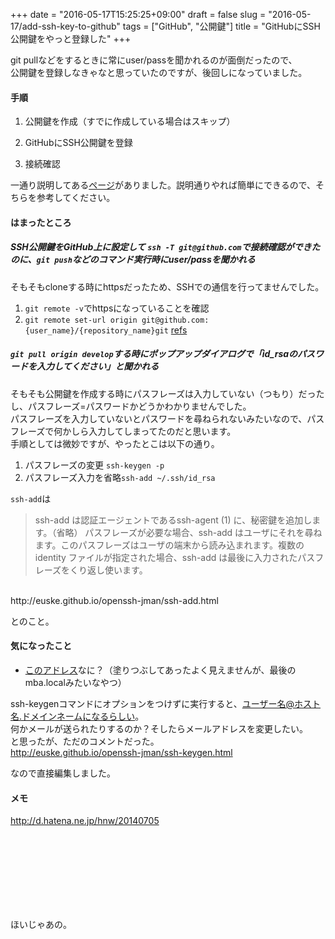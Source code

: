 +++
date = "2016-05-17T15:25:25+09:00"
draft = false
slug = "2016-05-17/add-ssh-key-to-github"
tags = ["GitHub", "公開鍵"]
title = "GitHubにSSH公開鍵をやっと登録した"
+++

git pullなどをするときに常にuser/passを聞かれるのが面倒だったので、<br>
公開鍵を登録しなきゃなと思っていたのですが、後回しになっていました。<br>

#### 手順
1. 公開鍵を作成（すでに作成している場合はスキップ）

1. GitHubにSSH公開鍵を登録
1. 接続確認

一通り説明してある[ページ](dhttp://monsat.hatenablog.com/entry/generating-ssh-keys-for-github)がありました。説明通りやれば簡単にできるので、そちらを参考してください。

#### はまったところ

##### SSH公開鍵をGitHub上に設定して ```ssh -T git@github.com```で接続確認ができたのに、```git push```などのコマンド実行時にuser/passを聞かれる

そもそもcloneする時にhttpsだったため、SSHでの通信を行ってませんでした。<br>

1. ```git remote -v```でhttpsになっていることを確認<br>
1. ```git remote set-url origin git@github.com:{user_name}/{repository_name}git``` [refs](https://help.github.com/articles/changing-a-remote-s-url/)


##### ```git pull origin develop```する時にポップアップダイアログで「id_rsaのパスワードを入力してください」と聞かれる

そもそも公開鍵を作成する時にパスフレーズは入力していない（つもり）だったし、パスフレーズ=パスワードかどうかわかりませんでした。<br>
パスフレーズを入力していないとパスワードを尋ねられないみたいなので、パスフレーズで何かしら入力してしまってたのだと思います。<br>
手順としては微妙ですが、やったとこは以下の通り。<br>

1. パスフレーズの変更 ```ssh-keygen -p```
1. パスフレーズ入力を省略```ssh-add ~/.ssh/id_rsa```


```ssh-add```は<br>

>ssh-add は認証エージェントであるssh-agent (1) に、秘密鍵を追加します。（省略）
パスフレーズが必要な場合、ssh-add はユーザにそれを尋ねます。このパスフレーズはユーザの端末から読み込まれます。複数の identity ファイルが指定された場合、ssh-add は最後に入力されたパスフレーズをくり返し使います。

<br>
http://euske.github.io/openssh-jman/ssh-add.html<br>

とのこと。


#### 気になったこと

* [このアドレス](https://gyazo.com/1529b6da7236385b0e6b4495385b0080)なに？（塗りつぶしてあったよく見えませんが、最後のmba.localみたいなやつ）

ssh-keygenコマンドにオプションをつけずに実行すると、ユーザー名@ホスト名.ドメインネームになるらしい。<br>
何かメールが送られたりするのか？そしたらメールアドレスを変更したい。<br>
と思ったが、ただのコメントだった。<br>
http://euske.github.io/openssh-jman/ssh-keygen.html<br>

なので直接編集しました。


#### メモ

http://d.hatena.ne.jp/hnw/20140705


<br>
<br>
<br>
<br>
<br>
<br>
<br>

ほいじゃあの。
